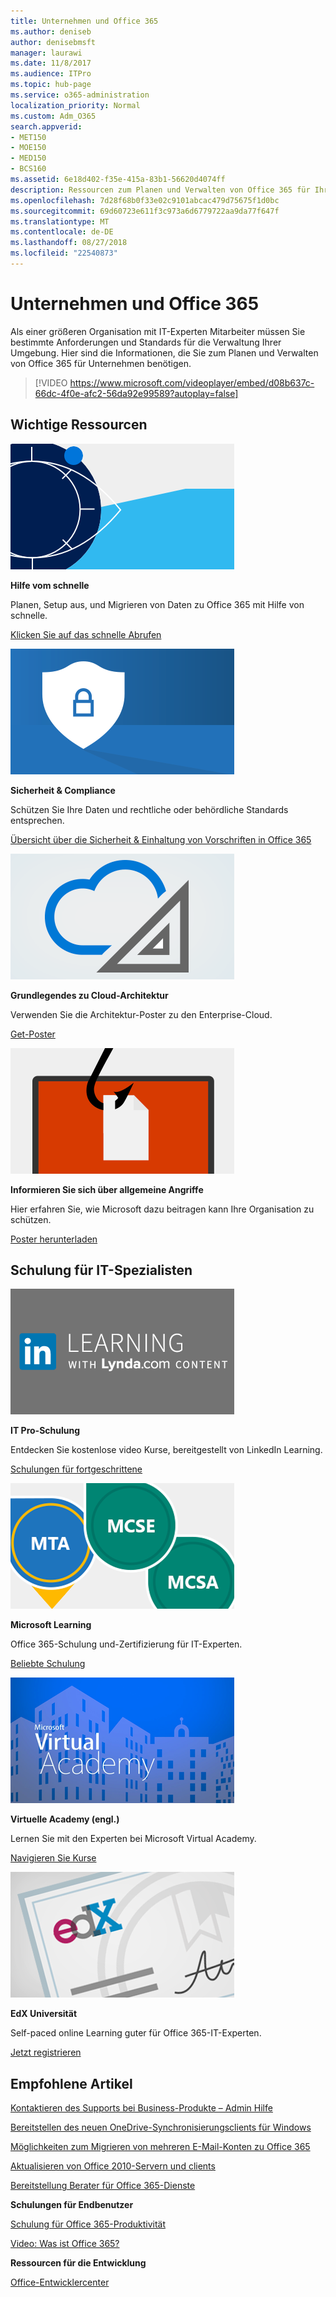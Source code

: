 ```yaml
---
title: Unternehmen und Office 365
ms.author: deniseb
author: denisebmsft
manager: laurawi
ms.date: 11/8/2017
ms.audience: ITPro
ms.topic: hub-page
ms.service: o365-administration
localization_priority: Normal
ms.custom: Adm_O365
search.appverid:
- MET150
- MOE150
- MED150
- BCS160
ms.assetid: 6e18d402-f35e-415a-83b1-56620d4074ff
description: Ressourcen zum Planen und Verwalten von Office 365 für Ihre Organisation Enterprise.
ms.openlocfilehash: 7d28f68b0f33e02c9101abcac479d75675f1d0bc
ms.sourcegitcommit: 69d60723e611f3c973a6d6779722aa9da77f647f
ms.translationtype: MT
ms.contentlocale: de-DE
ms.lasthandoff: 08/27/2018
ms.locfileid: "22540873"
---
```

# <a name="enterprise-organizations-and-office-365"></a>Unternehmen und Office 365

Als einer größeren Organisation mit IT-Experten Mitarbeiter müssen Sie bestimmte Anforderungen und Standards für die Verwaltung Ihrer Umgebung. Hier sind die Informationen, die Sie zum Planen und Verwalten von Office 365 für Unternehmen benötigen.
  

> [!VIDEO https://www.microsoft.com/videoplayer/embed/d08b637c-66dc-4f0e-afc2-56da92e99589?autoplay=false]
  
## <a name="key-resources"></a>Wichtige Ressourcen

![Schnelle - Auge als Symbol für den Entwurfsprozess](media/263443cf-d8bd-460b-ac46-a08323551f3f.png)
  
 **Hilfe vom schnelle**
  
Planen, Setup aus, und Migrieren von Daten zu Office 365 mit Hilfe von schnelle.
  
[Klicken Sie auf das schnelle Abrufen](https://go.microsoft.com/fwlink/?linkid=238431)
  
![Sicherheit und Richtlinientreue Symbole](media/f96c2cdf-d151-4f44-bb11-20bb7f366a21.png)
  
 **Sicherheit &amp; Compliance**
  
Schützen Sie Ihre Daten und rechtliche oder behördliche Standards entsprechen.
  
[Übersicht über die Sicherheit &amp; Einhaltung von Vorschriften in Office 365](https://support.office.com/article/dcb83b2c-ac66-4ced-925d-50eb9698a0b2)
  
![Symbole Cloud und Architektur](media/2850ac8d-4c99-4825-869e-83724c4ef54e.png)
  
 **Grundlegendes zu Cloud-Architektur**
  
Verwenden Sie die Architektur-Poster zu den Enterprise-Cloud.
  
[Get-Poster](https://aka.ms/cloudarch)
  
[![Ein Fisch Hook Erstellen von Bildschirmfotos eines Dokuments auf dem Bildschirm (Phishing-Angriff)](media/dc32a996-623a-400c-9b7a-ed1b89a56948.png)](https://aka.ms/commonattacks)
  
 **Informieren Sie sich über allgemeine Angriffe**
  
Hier erfahren Sie, wie Microsoft dazu beitragen kann Ihre Organisation zu schützen.
  
[Poster herunterladen](https://aka.ms/commonattacks)
  
## <a name="training-for-it-pros"></a>Schulung für IT-Spezialisten

![IT Pro Schulung von LinkedIn Learning](media/b951eac7-9d99-42b5-86a3-3058a6445077.png)
  
 **IT Pro-Schulung**
  
Entdecken Sie kostenlose video Kurse, bereitgestellt von LinkedIn Learning.
  
[Schulungen für fortgeschrittene](https://support.office.com/article/68cc9b95-0bdc-491e-a81f-ee70b3ec63c5.aspx)
  
![Microsoft Learning Zertifizierungen: MTA MCSE, MCSA](media/8eab3b6a-5aff-423c-9c57-fd078fdebca8.png)
  
 **Microsoft Learning**
  
Office 365-Schulung und-Zertifizierung für IT-Experten.
  
[Beliebte Schulung](https://go.microsoft.com/fwlink/?linkid=826247)
  
![Microsoft Virtual Academy (engl.)](media/1bced083-acd6-4705-9f22-22009166a5d7.png)
  
 **Virtuelle Academy (engl.)**
  
Lernen Sie mit den Experten bei Microsoft Virtual Academy.
  
[Navigieren Sie Kurse](https://go.microsoft.com/fwlink/?linkid=826248)
  
![EdX University Zertifikat](media/c52ff863-94fa-4d6e-b91f-f9057956a7b0.png)
  
 **EdX Universität**
  
Self-paced online Learning guter für Office 365-IT-Experten.
  
[Jetzt registrieren](https://go.microsoft.com/fwlink/?linkid=852994)
  
## <a name="featured-articles"></a>Empfohlene Artikel

[Kontaktieren des Supports bei Business-Produkte – Admin Hilfe](https://support.office.com/article/32a17ca7-6fa0-4870-8a8d-e25ba4ccfd4b)
  
[Bereitstellen des neuen OneDrive-Synchronisierungsclients für Windows](https://support.office.com/article/3f3a511c-30c6-404a-98bf-76f95c519668)
  
[Möglichkeiten zum Migrieren von mehreren E-Mail-Konten zu Office 365](https://support.office.com/article/0a4913fe-60fb-498f-9155-a86516418842)
  
[Aktualisieren von Office 2010-Servern und clients](upgrade-from-office-2010-servers-and-products.md)
  
[Bereitstellung Berater für Office 365-Dienste](deployment-advisors-for-office-365.md)
  
 **Schulungen für Endbenutzer**
  
[Schulung für Office 365-Produktivität](https://support.office.com/article/af07cb6b-980d-4f33-8599-322582767408)
  
[Video: Was ist Office 365?](https://support.office.com/article/847caf12-2589-452c-8aca-1c009797678b)
  
 **Ressourcen für die Entwicklung**
  
[Office-Entwicklercenter](https://go.microsoft.com/fwlink/?linkid=615418)
  

